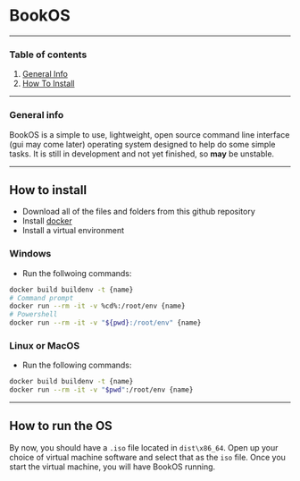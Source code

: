 # BookOS
***
### Table of contents
1. [General Info](#general-info)
2. [How To Install](#how-to-install)
***
### General info
BookOS is a simple to use, lightweight, open source command line interface (gui may come later) operating system designed to help do some simple tasks. It is still in development and not yet finished, so **may** be unstable.

***
## How to install

* Download all of the files and folders from this github repository
* Install [docker](https://www.docker.com/)
* Install a virtual environment

### Windows
* Run the follwoing commands:
```bash
docker build buildenv -t {name}
# Command prompt
docker run --rm -it -v %cd%:/root/env {name}
# Powershell
docker run --rm -it -v "${pwd}:/root/env" {name}
```

### Linux or MacOS
* Run the following commands:
```bash
docker build buildenv -t {name}
docker run --rm -it -v "$pwd":/root/env {name}
```

***
## How to run the OS

By now, you should have a `.iso` file located in `dist\x86_64`. Open up your choice of virtual machine software and select that as the `iso` file. Once you start the virtual machine, you will have BookOS running.
